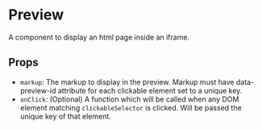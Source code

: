 # Preview

A component to display an html page inside an iframe.

## Props

* `markup`: The markup to display in the preview. Markup must have data-preview-id attribute for each clickable element set to a unique key.
* `onClick`: (Optional) A function which will be called when any DOM element matching `clickableSelector` is clicked. Will be passed the unique key of that element.
